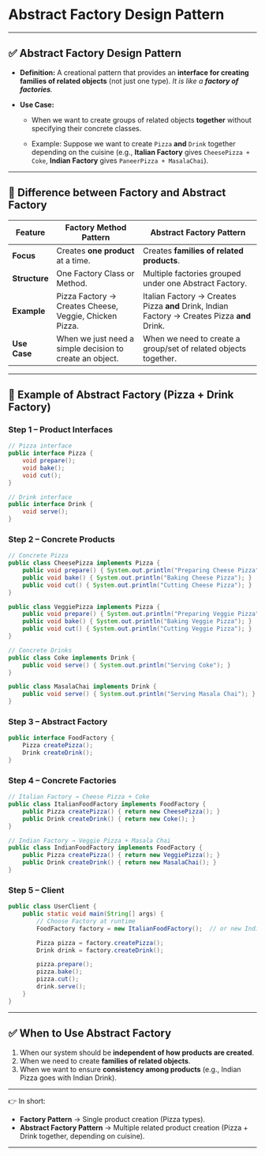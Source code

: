 # **Abstract Factory Design Pattern**
---

## ✅ Abstract Factory Design Pattern

* **Definition:**
  A creational pattern that provides an **interface for creating families of related objects** (not just one type).
  *It is like a **factory of factories**.*

* **Use Case:**
    * When we want to create groups of related objects **together** without specifying their concrete classes.  
  
    * Example: Suppose we want to create `Pizza` **and** `Drink` together depending on the cuisine (e.g., **Italian Factory** gives `CheesePizza + Coke`, **Indian Factory** gives `PaneerPizza + MasalaChai`).

---

## 🔑 Difference between Factory and Abstract Factory

| Feature       | Factory Method Pattern                                    | Abstract Factory Pattern                                                                     |
| ------------- | --------------------------------------------------------- | -------------------------------------------------------------------------------------------- |
| **Focus**     | Creates **one product** at a time.                        | Creates **families of related products**.                                                    |
| **Structure** | One Factory Class or Method.                              | Multiple factories grouped under one Abstract Factory.                                       |
| **Example**   | Pizza Factory → Creates Cheese, Veggie, Chicken Pizza.    | Italian Factory → Creates Pizza **and** Drink, Indian Factory → Creates Pizza **and** Drink. |
| **Use Case**  | When we just need a simple decision to create an object. | When we need to create a group/set of related objects together.                             |

---

## 🎯 Example of Abstract Factory (Pizza + Drink Factory)

### Step 1 – Product Interfaces

```java
// Pizza interface
public interface Pizza {
    void prepare();
    void bake();
    void cut();
}

// Drink interface
public interface Drink {
    void serve();
}
```

### Step 2 – Concrete Products

```java
// Concrete Pizza
public class CheesePizza implements Pizza {
    public void prepare() { System.out.println("Preparing Cheese Pizza"); }
    public void bake() { System.out.println("Baking Cheese Pizza"); }
    public void cut() { System.out.println("Cutting Cheese Pizza"); }
}

public class VeggiePizza implements Pizza {
    public void prepare() { System.out.println("Preparing Veggie Pizza"); }
    public void bake() { System.out.println("Baking Veggie Pizza"); }
    public void cut() { System.out.println("Cutting Veggie Pizza"); }
}

// Concrete Drinks
public class Coke implements Drink {
    public void serve() { System.out.println("Serving Coke"); }
}

public class MasalaChai implements Drink {
    public void serve() { System.out.println("Serving Masala Chai"); }
}
```

### Step 3 – Abstract Factory

```java
public interface FoodFactory {
    Pizza createPizza();
    Drink createDrink();
}
```

### Step 4 – Concrete Factories

```java
// Italian Factory → Cheese Pizza + Coke
public class ItalianFoodFactory implements FoodFactory {
    public Pizza createPizza() { return new CheesePizza(); }
    public Drink createDrink() { return new Coke(); }
}

// Indian Factory → Veggie Pizza + Masala Chai
public class IndianFoodFactory implements FoodFactory {
    public Pizza createPizza() { return new VeggiePizza(); }
    public Drink createDrink() { return new MasalaChai(); }
}
```

### Step 5 – Client

```java
public class UserClient {
    public static void main(String[] args) {
        // Choose Factory at runtime
        FoodFactory factory = new ItalianFoodFactory();  // or new IndianFoodFactory()

        Pizza pizza = factory.createPizza();
        Drink drink = factory.createDrink();

        pizza.prepare();
        pizza.bake();
        pizza.cut();
        drink.serve();
    }
}
```

---

## ✅ When to Use Abstract Factory

1. When our system should be **independent of how products are created**.
2. When we need to create **families of related objects**.
3. When we want to ensure **consistency among products** (e.g., Indian Pizza goes with Indian Drink).

---

👉 In short:

* **Factory Pattern** → Single product creation (Pizza types).
* **Abstract Factory Pattern** → Multiple related product creation (Pizza + Drink together, depending on cuisine).

---
 